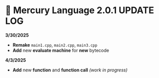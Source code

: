 
# **📜 Mercury Language 2.0.1 UPDATE LOG**
**3/30/2025**
  - **Remake** ```main1.cpp```, ```main2.cpp```, ```main3.cpp```
  - **Add** new **evaluate machine** for **new** bytecode
  
**4/3/2025**
  - **Add** new **function** and **function call** *(work in progress)*
